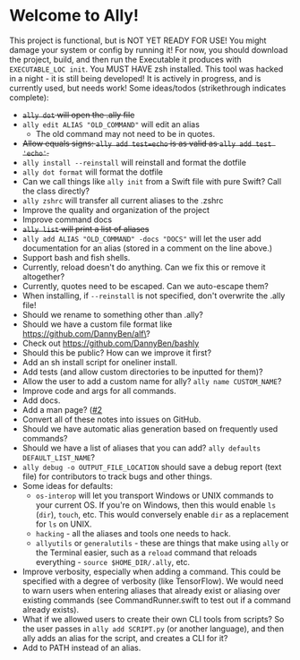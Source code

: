 # Welcome to Ally!
This project is functional, but is NOT YET READY FOR USE! You might damage your system or config by running it! For now, you should download the project, build, and then run the Executable it produces with `EXECUTABLE_LOC init`. You MUST HAVE zsh installed. This tool was hacked in a night - it is still being developed! It is actively in progress, and is currently used, but needs work!
Some ideas/todos (strikethrough indicates complete):
- <s>`ally dot` will open the .ally file</s>
- `ally edit ALIAS "OLD_COMMAND"` will edit an alias
    - The old command may not need to be in quotes.
- <s>Allow equals signs: `ally add test=echo` is as valid as `ally add test 'echo'`.</s>
- `ally install --reinstall` will reinstall and format the dotfile
- `ally dot format` will format the dotfile
- Can we call things like `ally init` from a Swift file with pure Swift? Call the class directly?
- `ally zshrc` will transfer all current aliases to the .zshrc
- Improve the quality and organization of the project
- Improve command docs
- <s>`ally list` will print a list of aliases</s>
- `ally add ALIAS "OLD_COMMAND" -docs "DOCS"` will let the user add documentation for an alias (stored in a comment on the line above.)
- Support bash and fish shells.
- Currently, reload doesn't do anything. Can we fix this or remove it altogether?
- Currently, quotes need to be escaped. Can we auto-escape them?
- When installing, if `--reinstall` is not specified, don't overwrite the .ally file!
- Should we rename to something other than .ally?
- Should we have a custom file format like https://github.com/DannyBen/alf\?
- Check out https://github.com/DannyBen/bashly
- Should this be public? How can we improve it first?
- Add an sh install script for oneliner install.
- Add tests (and allow custom directories to be inputted for them)?
- Allow the user to add a custom name for ally? `ally name CUSTOM_NAME`?
- Improve code and args for all commands.
- Add docs.
- Add a man page? ([#2](https://github.com/OCA-Creations/Ally/issues/2)
- Convert all of these notes into issues on GitHub.
- Should we have automatic alias generation based on frequently used commands?
- Should we have a list of aliases that you can add? `ally defaults DEFAULT_LIST_NAME`?
- `ally debug -o OUTPUT_FILE_LOCATION` should save a debug report (text file) for contributors to track bugs and other things.
- Some ideas for defaults:
    - `os-interop` will let you transport Windows or UNIX commands to your current OS. If you're on Windows, then this would enable `ls` (`dir`), `touch`, etc. This would conversely enable `dir` as a replacement for `ls` on UNIX.
    - `hacking` - all the aliases and tools one needs to hack.
    - `allyutils` or `generalutils` - these are things that make using `ally` or the Terminal easier, such as a `reload` command that reloads everything - `source $HOME_DIR/.ally`, etc.
- Improve verbosity, especially when adding a command. This could be specified with a degree of verbosity (like TensorFlow). We would need to warn users when entering aliases that already exist or aliasing over existing commands (see CommandRunner.swift to test out if a command already exists).
- What if we allowed users to create their own CLI tools from scripts? So the user passes in `ally add SCRIPT.py` (or another language), and then ally adds an alias for the script, and creates a CLI for it?
- Add to PATH instead of an alias.
